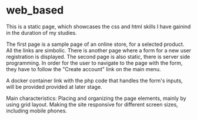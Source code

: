 # web_based
This is a static page, which showcases the css and html skills I have gainind in the duration of my studies.

The first page is a sample page of an online store, for a selected product. All the links are simbolic. There
is another page where a form for a new user registration is displayed. The second page is also static, there is
server side programming. In order for the user to navigate to the page with the form, they have to follow the 
"Create account" link on the main menu.


A docker container link with the php code that handles the form's inputs, will be provided provided at later 
stage.

Main characteristics:
  Placing and organizing the page elements, mainly by using grid layout.
  Making the site responsive for different screen sizes, including mobile phones.
